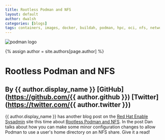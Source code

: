 ```yaml
---
title: Rootless Podman and NFS  
layout: default
author: dwalsh 
categories: [blogs]
tags: containers, images, docker, buildah, podman, hpc, oci, nfs, network, runtime
---
```

![podman logo](https://podman.io/images/podman.svg)

{% assign author = site.authors[page.author] %}

# Rootless Podman and NFS
## By {{ author.display_name }} [GitHub](https://github.com/{{ author.github }}) [Twitter](https://twitter.com/{{ author.twitter }})

{{ author.display_name }} has another blog post on the [Red Hat Enable Sysadmin](https://www.redhat.com/sysadmin/) site this time about [Rootless Podman and NFS](https://www.redhat.com/sysadmin/rootless-podman).  In the post Dan talks about how you can make some minor configuration changes to allow Podman to use a user's home directory on an NFS share.  Give it a read!
